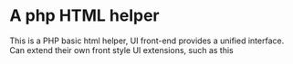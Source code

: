 # A php HTML helper
This is a PHP basic html helper, UI front-end provides a unified interface. Can extend their own front style UI extensions, such as this
